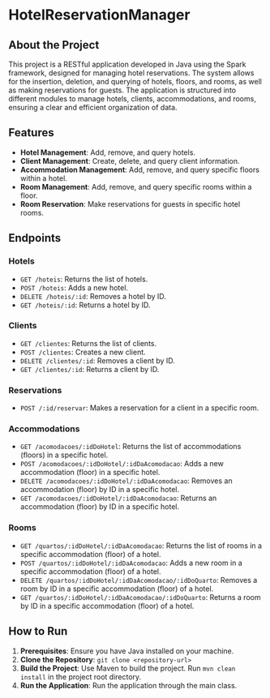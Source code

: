 # HotelReservationManager

## About the Project

This project is a RESTful application developed in Java using the Spark framework, designed for managing hotel reservations. The system allows for the insertion, deletion, and querying of hotels, floors, and rooms, as well as making reservations for guests. The application is structured into different modules to manage hotels, clients, accommodations, and rooms, ensuring a clear and efficient organization of data.

## Features

- **Hotel Management**: Add, remove, and query hotels.
- **Client Management**: Create, delete, and query client information.
- **Accommodation Management**: Add, remove, and query specific floors within a hotel.
- **Room Management**: Add, remove, and query specific rooms within a floor.
- **Room Reservation**: Make reservations for guests in specific hotel rooms.

## Endpoints

### Hotels
- `GET /hoteis`: Returns the list of hotels.
- `POST /hoteis`: Adds a new hotel.
- `DELETE /hoteis/:id`: Removes a hotel by ID.
- `GET /hoteis/:id`: Returns a hotel by ID.

### Clients
- `GET /clientes`: Returns the list of clients.
- `POST /clientes`: Creates a new client.
- `DELETE /clientes/:id`: Removes a client by ID.
- `GET /clientes/:id`: Returns a client by ID.

### Reservations
- `POST /:id/reservar`: Makes a reservation for a client in a specific room.

### Accommodations
- `GET /acomodacoes/:idDoHotel`: Returns the list of accommodations (floors) in a specific hotel.
- `POST /acomodacoes/:idDoHotel/:idDaAcomodacao`: Adds a new accommodation (floor) in a specific hotel.
- `DELETE /acomodacoes/:idDoHotel/:idDaAcomodacao`: Removes an accommodation (floor) by ID in a specific hotel.
- `GET /acomodacoes/:idDoHotel/:idDaAcomodacao`: Returns an accommodation (floor) by ID in a specific hotel.

### Rooms
- `GET /quartos/:idDoHotel/:idDaAcomodacao`: Returns the list of rooms in a specific accommodation (floor) of a hotel.
- `POST /quartos/:idDoHotel/:idDaAcomodacao`: Adds a new room in a specific accommodation (floor) of a hotel.
- `DELETE /quartos/:idDoHotel/:idDaAcomodacao/:idDoQuarto`: Removes a room by ID in a specific accommodation (floor) of a hotel.
- `GET /quartos/:idDoHotel/:idDaAcomodacao/:idDoQuarto`: Returns a room by ID in a specific accommodation (floor) of a hotel.

## How to Run

1. **Prerequisites**: Ensure you have Java installed on your machine.
2. **Clone the Repository**: `git clone <repository-url>`
3. **Build the Project**: Use Maven to build the project. Run `mvn clean install` in the project root directory.
4. **Run the Application**: Run the application through the main class.



